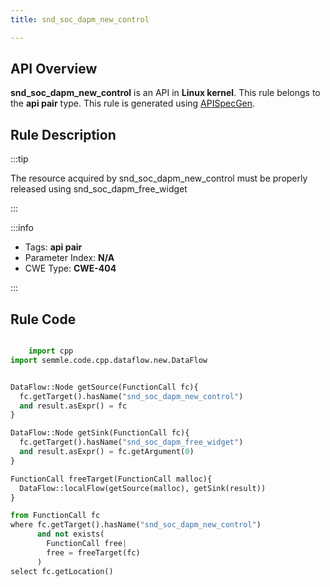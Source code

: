 ```yaml
---
title: snd_soc_dapm_new_control

---
```



## API Overview
**snd_soc_dapm_new_control** is an API in **Linux kernel**. This rule belongs to the **api pair** type. This rule is generated using [APISpecGen](../../tools/APISpecGen).
## Rule Description

:::tip

The resource acquired by snd_soc_dapm_new_control must be properly released using snd_soc_dapm_free_widget

:::

:::info

- Tags: **api pair**
- Parameter Index: **N/A**
- CWE Type: **CWE-404**

:::

## Rule Code
```python

    import cpp
import semmle.code.cpp.dataflow.new.DataFlow


DataFlow::Node getSource(FunctionCall fc){
  fc.getTarget().hasName("snd_soc_dapm_new_control")
  and result.asExpr() = fc
}

DataFlow::Node getSink(FunctionCall fc){
  fc.getTarget().hasName("snd_soc_dapm_free_widget")
  and result.asExpr() = fc.getArgument(0)
}

FunctionCall freeTarget(FunctionCall malloc){
  DataFlow::localFlow(getSource(malloc), getSink(result))
}

from FunctionCall fc
where fc.getTarget().hasName("snd_soc_dapm_new_control")
      and not exists(
        FunctionCall free| 
        free = freeTarget(fc)
      )
select fc.getLocation()

    
```